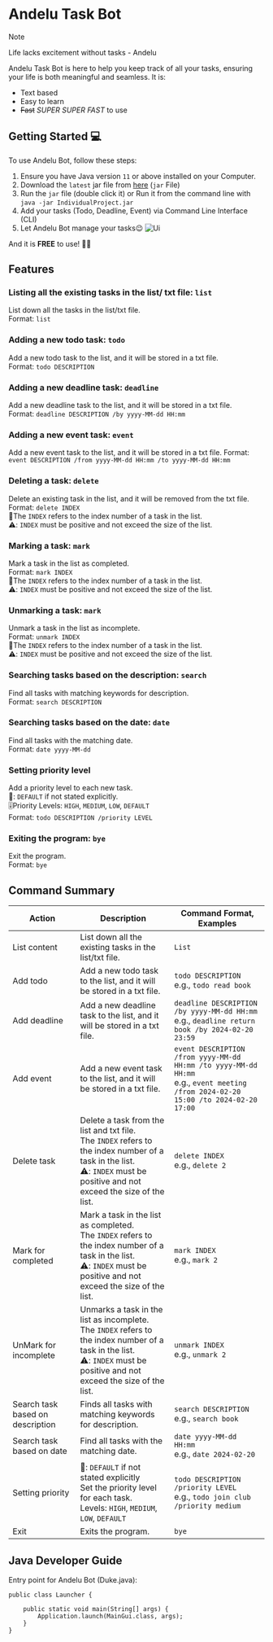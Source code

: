 # Andelu Task Bot
> [!NOTE]
> Life lacks excitement without tasks - Andelu

Andelu Task Bot is here to help you keep track of all your tasks, ensuring your life is both meaningful and seamless.
It is:

- Text based
- Easy to learn 
- ~~Fast~~ _SUPER SUPER FAST_ to use

## Getting Started 💻

To use  Andelu Bot, follow these steps:

1. Ensure you have Java version `11` or above installed on your Computer.
2. Download the `latest` jar file from [here](https://github.com/AndrewOng2066/ip/releases/tag/A-Jar) (`jar` File)
3. Run the `jar` file (double click it) or Run it from the command line with `java -jar IndividualProject.jar`
4. Add your tasks (Todo, Deadline, Event) via Command Line Interface (CLI)
5. Let Andelu Bot manage your tasks😉
![Ui](https://github.com/AndrewOng2066/ip/assets/156929179/5edfabda-b64a-4fe0-8328-510581945530)

And it is **FREE** to use! 🚫💵

## Features

### Listing all the existing tasks in the list/ txt file: `list`
List down all the tasks in the list/txt file. <br>
Format: `list`


### Adding a new todo task: `todo`
Add a new todo task to the list, and it will be stored in a txt file.<br>
Format: `todo DESCRIPTION`


### Adding a new deadline task: `deadline`
Add a new deadline task to the list, and it will be stored in a txt file.<br>
Format: `deadline DESCRIPTION /by yyyy-MM-dd HH:mm`


### Adding a new event task: `event`
Add a new event task to the list, and it will be stored in a txt file.
Format: `event DESCRIPTION /from yyyy-MM-dd HH:mm /to yyyy-MM-dd HH:mm`<br>


### Deleting a task: `delete`
Delete an existing task in the list, and it will be removed from the txt file.<br>
Format: `delete INDEX`<br>
📝The `INDEX` refers to the index number of a task in the list.<br> 
⚠️: `INDEX` must be positive and not exceed the size of the list.


### Marking a task: `mark`
Mark a task in the list as completed. <br>
Format: `mark INDEX`<br>
📝The `INDEX` refers to the index number of a task in the list. <br>
⚠️: `INDEX` must be positive and not exceed the size of the list.<br>


### Unmarking a task: `mark`
Unmark a task in the list as incomplete. <br>
Format: `unmark INDEX`<br>
📝The `INDEX` refers to the index number of a task in the list. <br>
⚠️: `INDEX` must be positive and not exceed the size of the list.


### Searching tasks based on the description: `search`
Find all tasks with matching keywords for description. <br>
Format: `search DESCRIPTION`


### Searching tasks based on the date: `date`
Find all tasks with the matching date. <br>
Format: `date yyyy-MM-dd`


### Setting priority level
Add a priority level to each new task.<br>
📝: `DEFAULT` if not stated explicitly.<br>
🎚️Priority Levels: `HIGH`, `MEDIUM`, `LOW`, `DEFAULT`<br>
Format: `todo DESCRIPTION /priority LEVEL`


### Exiting the program: `bye`
Exit the program.<br>
Format: `bye`


## Command Summary
| Action | Description | Command Format, Examples |
| --- | --- | --- | 
| List content | List down all the existing tasks in the list/txt file. | `List` |
| Add todo | Add a new todo task to the list, and it will be stored in a txt file. | `todo DESCRIPTION` <br>e.g., `todo read book` |
| Add deadline | Add a new deadline task to the list, and it will be stored in a txt file. | `deadline DESCRIPTION /by yyyy-MM-dd HH:mm` <br>e.g., `deadline return book /by 2024-02-20 23:59` | 
| Add event | Add a new event task to the list, and it will be stored in a txt file. | `event DESCRIPTION /from yyyy-MM-dd HH:mm /to yyyy-MM-dd HH:mm` <br>e.g., `event meeting /from 2024-02-20 15:00 /to 2024-02-20 17:00` |
| Delete task | Delete a task from the list and txt file. <br>The `INDEX` refers to the index number of a task in the list. <br>⚠️: `INDEX` must be positive and not exceed the size of the list. | `delete INDEX` <br>e.g., `delete 2` |
| Mark for completed | Mark a task in the list as completed. <br>The `INDEX` refers to the index number of a task in the list. <br>⚠️: `INDEX` must be positive and not exceed the size of the list. | `mark INDEX` <br>e.g., `mark 2` |
| UnMark for incomplete | Unmarks a task in the list as incomplete.<br>The `INDEX` refers to the index number of a task in the list.  <br> ⚠️: `INDEX` must be positive and not exceed the size of the list. | `unmark INDEX` <br>e.g., `unmark 2` |
| Search task based on description | Finds all tasks with matching keywords for description. | `search DESCRIPTION` <br>e.g., `search book` |
| Search task based on date | Find all tasks with the matching date. | `date yyyy-MM-dd HH:mm` <br>e.g., `date 2024-02-20` |
| Setting priority | 📝: `DEFAULT` if not stated explicitly <br> Set the priority level for each task. <br> Levels: `HIGH`, `MEDIUM`, `LOW`, `DEFAULT` | `todo DESCRIPTION /priority LEVEL` <br>e.g., `todo join club /priority medium` |
| Exit | Exits the program. | `bye` |


## Java Developer Guide
Entry point for Andelu Bot (Duke.java):
```
public class Launcher {

    public static void main(String[] args) {
        Application.launch(MainGui.class, args);
    }
}
```
